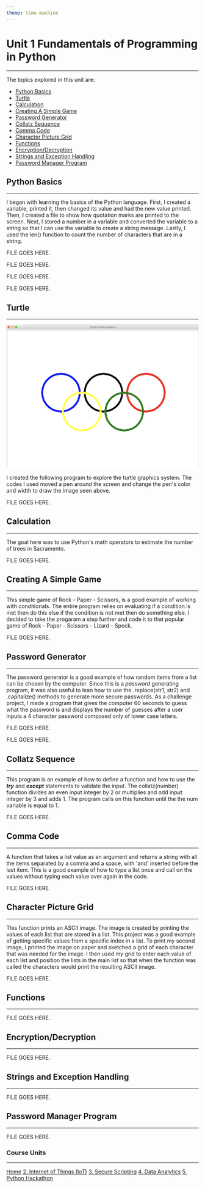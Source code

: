 ```yaml
---
theme: time-machine
---
```


# Unit 1 Fundamentals of Programming in Python

----------

The topics explored in this unit are:

- [Python Basics](#python-basics)
- [Turtle](#turtle)
- [Calculation](#calculation)
- [Creating A Simple Game](#creating-a-simple-game)
- [Password Generator](#password-generator)
- [Collatz Sequence](#collatz-sequence)
- [Comma Code](#comma-code)
- [Character Picture Grid](#character-picture-grid)
- [Functions](#functions)
- [Encryption/Decryption](#encryption/decryption)
- [Strings and Exception Handling](#strings-and-exception-handling)
- [Password Manager Program](#password-manager-program)


## Python Basics

----------

I began with learning the basics of the Python language. First, I created a variable, printed it, then changed its value and had the new value printed. Then, I created a file to show how quotation marks are printed to the screen. Next, I stored a number in a variable and converted the variable to a string so that I can use the variable to create a string message. Lastly, I used the len() function to count the number of characters that are in a string.

FILE GOES HERE.

FILE GOES HERE.

FILE GOES HERE.

FILE GOES HERE.

## Turtle

----------

<p align="center">
<img src= "image/Olympic_Logo.png" "Olympic Logo">
</p>
I created the following program to explore the turtle graphics system. The codes I used moved a pen around the screen and change the pen's color and width to draw the image seen above.

FILE GOES HERE.

## Calculation

----------

The goal here was to use Python's math operators to estimate the number of trees in Sacramento.

FILE GOES HERE.

## Creating A Simple Game

----------

This simple game of Rock - Paper - Scissors, is a good example of working with conditionals. The entire program relies on evaluating if a condition is met then do this else if the condition is not met then do something else. I decided to take the progaram a step further and code it to that popular game of Rock - Paper - Scissors - Lizard - Spock.

FILE GOES HERE.

## Password Generator

----------

The password generator is a good example of how random items from a list can be chosen by the computer. Since this is a *password* generating program, it was also useful to lean how to use the .replace(str1, str2) and .capitalize() methods to generate more secure passwords. As a challenge project, I made a program that gives the computer 60 seconds to guess what the password is and displays the number of guesses after a user inputs a 4 character password composed only of lower case letters.

FILE GOES HERE.

FILE GOES HERE.

## Collatz Sequence

----------

This program is an example of how to define a function and how to use the  **_try_** and **_except_** statements to validate the input. The collatz(number) function divides an even input integer by 2 or multiplies and odd input integer by 3 and adds 1. The program calls on this function until the the num variable is equal to 1.

FILE GOES HERE.

## Comma Code

----------

A function that takes a list value as an argument and returns a string with all the items separated by a comma and a space, with 'and' inserted before the last item. This is a good example of how to type a list once and call on the values without typing each value over again in the code.

FILE GOES HERE.

## Character Picture Grid

----------

This function prints an ASCII image. The image is created by printing the values of each list that are stored in a list. This project was a good example of getting specific values from a specific index in a list. To print my second image, I printed the image on paper and sketched a grid of each character that was needed for the image. I then used my grid to enter each value of each list and position the lists in the main list so that when the function was called the characters would print the resulting ASCII image.

FILE GOES HERE.

## Functions

----------



FILE GOES HERE.

## Encryption/Decryption

----------



FILE GOES HERE.

## Strings and Exception Handling

----------



FILE GOES HERE.

## Password Manager Program

----------



FILE GOES HERE.


### Course Units

----------

   [Home](./README.md)
[2. Internet of Things (IoT)]()
[3. Secure Scripting]()
[4. Data Analytics]()
[5. Python Hackathon]()

